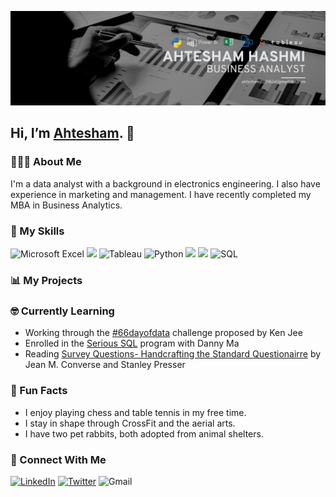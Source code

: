 <!-- 👋 Hi, I’m @Ahtesham-Hashmi a Data Analyst from India

________________________________________________________________________________________________________________________________________________________________________

- 👀 I’m interested in Data Science and Embedded Systems
- 🌱 I’m currently learning Data Analysis and Data Vizualization 
- 💞️ I’m looking to collaborate on Data Analysis Projects
- 📫 How to reach me ahtesham22396@gmail.com -->

<!---
Ahtesham-Hashmi/Ahtesham-Hashmi is a ✨ special ✨ repository because its `README.md` (this file) appears on your GitHub profile.
You can click the Preview link to take a look at your changes.
--->
![Banner](https://github.com/Ahtesham-Hashmi/Ahtesham-Hashmi/blob/d2be34cdb5bd989846ae9d706260a04a7c8170a4/Beige%20&%20Black%20Geometric%20Technology%20LinkedIn%20Banner(2).png)

## Hi, I’m [Ahtesham](https://www.-.com). 👋  

### 💁🏻‍♀️ About Me
I'm a data analyst with a background in electronics engineering. 
I also have experience in marketing and management.
I have recently completed my MBA in Business Analytics.

### 🤖 My Skills
![Microsoft Excel](https://img.shields.io/badge/Microsoft_Excel-217346?style=for-the-badge&logo=microsoft-excel&logoColor=white) 
<img src="https://img.shields.io/badge/postgres-%23316192.svg?style=for-the-badge&logo=postgresql&logoColor=white">
![Tableau](https://img.shields.io/badge/Tableau-E97627?style=for-the-badge&logo=Tableau&logoColor=white) 
![Python](https://img.shields.io/badge/python-3670A0?style=for-the-badge&logo=python&logoColor=ffdd54)
<img src="https://img.shields.io/badge/pandas-%23150458.svg?style=for-the-badge&logo=pandas&logoColor=white">
<img src="https://img.shields.io/badge/numpy-%23013243.svg?style=for-the-badge&logo=numpy&logoColor=white">
![SQL](https://img.shields.io/badge/SQL-217346?style=for-the-badge&logo=microsoft-sql&logoColor=white) 
 
### 📊 My Projects

<!--[![Readme Card](https://github-readme-stats.vercel.app/api/pin/?username=denacoduri&repo=murderdata)](https://github.com/denacoduri/murderdata)

[![Readme Card](https://github-readme-stats.vercel.app/api/pin/?username=denacoduri&repo=rockbuster)](https://github.com/denacoduri/rockbuster)
[![Readme Card](https://github-readme-stats.vercel.app/api/pin/?username=denacoduri&repo=silvertone)](https://github.com/denacoduri/silvertone)
[![Readme Card](https://github-readme-stats.vercel.app/api/pin/?username=denacoduri&repo=instacart)](https://github.com/denacoduri/instacart)
[![Readme Card](https://github-readme-stats.vercel.app/api/pin/?username=denacoduri&repo=gameco)](https://github.com/denacoduri/gameco)
[![Readme Card](https://github-readme-stats.vercel.app/api/pin/?username=denacoduri&repo=fluseason)](https://github.com/denacoduri/fluseason)
[![Readme Card](https://github-readme-stats.vercel.app/api/pin/?username=denacoduri&repo=healthco)](https://github.com/denacoduri/healthco)-->


### 🤓 Currently Learning
- Working through the [#66dayofdata](https://www.youtube.com/watch?v=qV_AlRwhI3I) challenge proposed by Ken Jee
- Enrolled in the [Serious SQL](https://www.datawithdanny.com/courses/serious-sql) program with Danny Ma
- Reading [Survey Questions- Handcrafting the Standard Questionairre](https://www.amazon.com/Survey-Questions-Handcrafting-Standardized-Questionnaire/dp/0803927436) by Jean M. Converse and Stanley Presser

### 🦄 Fun Facts
- I enjoy playing chess and table tennis in my free time.
- I stay in shape through CrossFit and the aerial arts.
- I have two pet rabbits, both adopted from animal shelters.

### 🤝 Connect With Me
[![LinkedIn](https://img.shields.io/badge/linkedin-%230077B5.svg?style=for-the-badge&logo=linkedin&logoColor=white)](https://www.linkedin.com/in/ahtesham-hashmi/)
[![Twitter](https://img.shields.io/badge/Twitter-1DA1F2?style=for-the-badge&logo=Twitter&logoColor=white)](https://twitter.com/denacoduri)
![Gmail](https://img.shields.io/badge/ahtesham22396@gmail.com-D14836?style=for-the-badge&logo=gmail&logoColor=white)
<!--![Discord](https://img.shields.io/badge/Discord_denacoduri_1398-7289DA?style=for-the-badge&logo=discord&logoColor=white)--> 
<!--[![Tableau Public](https://img.shields.io/badge/Tableau_Public-%232C2D72.svg?style=for-the-badge&logo=Tableau&&logoColor=white)](https://public.tableau.com/app/profile/denacoduri) -->
<!--[![Instagram](https://img.shields.io/badge/Instagram-%23E4405F.svg?style=for-the-badge&logo=Instagram&logoColor=white)](https://www.instagram.com/denacoduri/)--> 
<!--[![Facebook](https://img.shields.io/badge/facebook-%2314354C.svg?style=for-the-badge&logo=Facebook&logoColor=white)](https://www.facebook.com/denacoduri/)--> 
<!--[![Spotify](https://img.shields.io/badge/spotify-%2314354C.svg?style=for-the-badge&logo=Spotify&logoColor=white)](https://open.spotify.com/user/willowny?si=00096f3cc41e49e1)-->


<!--
**denacoduri/denacoduri** is a ✨ _special_ ✨ repository because its `README.md` (this file) appears on your GitHub profile.
Here are some ideas to get you started:
- 🔭 I’m currently working on ...
- 🌱 I’m c
urrently learning ...
- 👯 I’m looking to collaborate on ...
- 🤔 I’m looking for help with ...
- 💬 Ask me about ...
- 📫 How to reach me: ...
- 😄 Pronouns: ...
- ⚡ Fun fact: ...
-->

